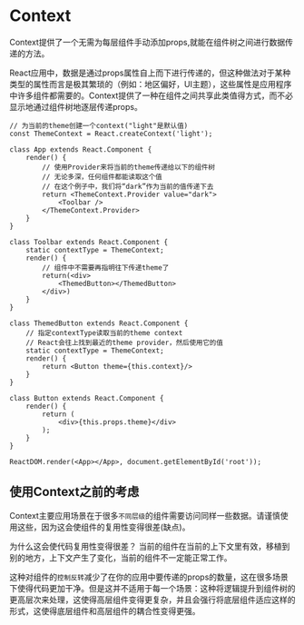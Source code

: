 # Context

Context提供了一个无需为每层组件手动添加props,就能在组件树之间进行数据传递的方法。

React应用中，数据是通过props属性自上而下进行传递的，但这种做法对于某种类型的属性而言是极其繁琐的（例如：地区偏好，UI主题），这些属性是应用程序中许多组件都需要的。Context提供了一种在组件之间共享此类值得方式，而不必显示地通过组件树地逐层传递props。

```JSX
// 为当前的theme创建一个context("light"是默认值)
const ThemeContext = React.createContext('light');

class App extends React.Component {
    render() {
        // 使用Provider来将当前的theme传递给以下的组件树
        // 无论多深，任何组件都能读取这个值
        // 在这个例子中，我们将“dark”作为当前的值传递下去
        return <ThemeContext.Provider value="dark">
            <Toolbar />
        </ThemeContext.Provider>
    }
}

class Toolbar extends React.Component {
    static contextType = ThemeContext;
    render() {
        // 组件中不需要再指明往下传递theme了
        return(<div>
            <ThemedButton></ThemedButton>
        </div>)
    }
}

class ThemedButton extends React.Component {
    // 指定contextType读取当前的theme context
    // React会往上找到最近的theme provider，然后使用它的值
    static contextType = ThemeContext;
    render() {
        return <Button theme={this.context}/>
    }
}

class Button extends React.Component {
    render() {
        return (
            <div>{this.props.theme}</div>
        );
    }
}

ReactDOM.render(<App></App>, document.getElementById('root'));
```

## 使用Context之前的考虑

Context主要应用场景在于很多``不同层级``的组件需要访问同样一些数据。请谨慎使用这些，因为这会使组件的复用性变得很差(缺点)。

为什么这会使代码复用性变得很差？
当前的组件在当前的上下文里有效，移植到别的地方，上下文产生了变化，当前的组件不一定能正常工作。

这种对组件的``控制反转``减少了在你的应用中要传递的props的数量，这在很多场景下使得代码更加干净。但是这并不适用于每一个场景：这种将逻辑提升到组件树的更高层次来处理，这使得高层组件变得更复杂，并且会强行将底层组件适应这样的形式，这使得底层组件和高层组件的耦合性变得更强。
